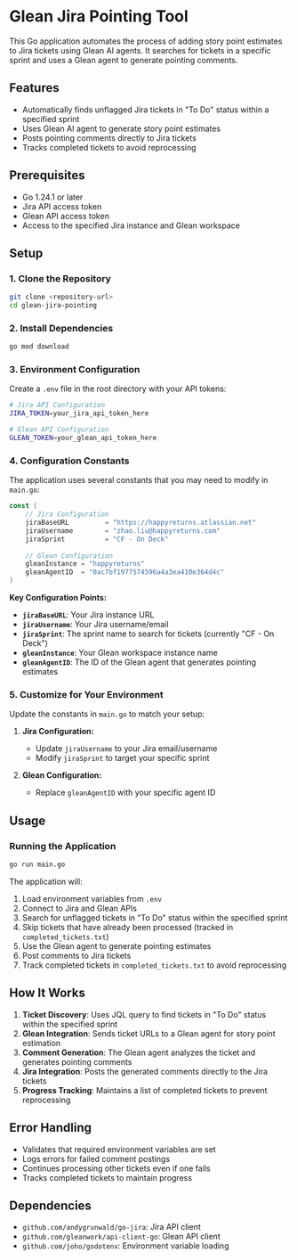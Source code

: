 # Glean Jira Pointing Tool

This Go application automates the process of adding story point estimates to Jira tickets using Glean AI agents. It searches for tickets in a specific sprint and uses a Glean agent to generate pointing comments.

## Features

- Automatically finds unflagged Jira tickets in "To Do" status within a specified sprint
- Uses Glean AI agent to generate story point estimates
- Posts pointing comments directly to Jira tickets
- Tracks completed tickets to avoid reprocessing

## Prerequisites

- Go 1.24.1 or later
- Jira API access token
- Glean API access token
- Access to the specified Jira instance and Glean workspace

## Setup

### 1. Clone the Repository

```bash
git clone <repository-url>
cd glean-jira-pointing
```

### 2. Install Dependencies

```bash
go mod download
```

### 3. Environment Configuration

Create a `.env` file in the root directory with your API tokens:

```bash
# Jira API Configuration
JIRA_TOKEN=your_jira_api_token_here

# Glean API Configuration  
GLEAN_TOKEN=your_glean_api_token_here
```

### 4. Configuration Constants

The application uses several constants that you may need to modify in `main.go`:

```go
const (
    // Jira Configuration
    jiraBaseURL         = "https://happyreturns.atlassian.net"
    jiraUsername        = "zhao.liu@happyreturns.com"
    jiraSprint          = "CF - On Deck"
    
    // Glean Configuration
    gleanInstance = "happyreturns"
    gleanAgentID  = "0ac7bf1977574596a4a3ea410e364d4c"
)
```

**Key Configuration Points:**

- **`jiraBaseURL`**: Your Jira instance URL
- **`jiraUsername`**: Your Jira username/email
- **`jiraSprint`**: The sprint name to search for tickets (currently "CF - On Deck")
- **`gleanInstance`**: Your Glean workspace instance name
- **`gleanAgentID`**: The ID of the Glean agent that generates pointing estimates

### 5. Customize for Your Environment

Update the constants in `main.go` to match your setup:

1. **Jira Configuration:**
   - Update `jiraUsername` to your Jira email/username
   - Modify `jiraSprint` to target your specific sprint

2. **Glean Configuration:**
   - Replace `gleanAgentID` with your specific agent ID

## Usage

### Running the Application

```bash
go run main.go
```

The application will:

1. Load environment variables from `.env`
2. Connect to Jira and Glean APIs
3. Search for unflagged tickets in "To Do" status within the specified sprint
4. Skip tickets that have already been processed (tracked in `completed_tickets.txt`)
5. Use the Glean agent to generate pointing estimates
6. Post comments to Jira tickets
7. Track completed tickets in `completed_tickets.txt` to avoid reprocessing

## How It Works

1. **Ticket Discovery**: Uses JQL query to find tickets in "To Do" status within the specified sprint
2. **Glean Integration**: Sends ticket URLs to a Glean agent for story point estimation
3. **Comment Generation**: The Glean agent analyzes the ticket and generates pointing comments
4. **Jira Integration**: Posts the generated comments directly to the Jira tickets
5. **Progress Tracking**: Maintains a list of completed tickets to prevent reprocessing

## Error Handling

- Validates that required environment variables are set
- Logs errors for failed comment postings
- Continues processing other tickets even if one fails
- Tracks completed tickets to maintain progress

## Dependencies

- `github.com/andygrunwald/go-jira`: Jira API client
- `github.com/gleanwork/api-client-go`: Glean API client  
- `github.com/joho/godotenv`: Environment variable loading
